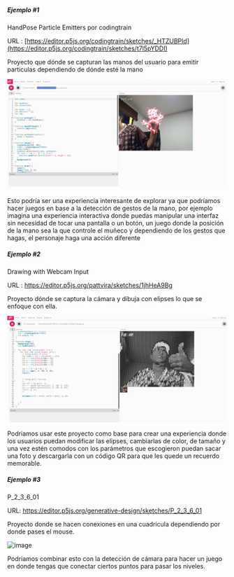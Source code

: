 ##### Ejemplo #1

HandPose Particle Emitters por codingtrain

URL : [https://editor.p5js.org/codingtrain/sketches/_HTZUBPld](https://editor.p5js.org/codingtrain/sketches/t7l5pYDDI)


Proyecto que dónde se capturan las manos del usuario para emitir particulas dependiendo de dónde esté la mano

![Imagen](https://github.com/jfUPB/interactivos2-sebastr008/blob/main/src/content/activities/unit1/activity02/ejemplo1.png)

Esto podría ser una experiencia interesante de explorar ya que podríamos hacer juegos en base a la detección de gestos de la mano, por ejemplo imagina una experiencia interactiva donde puedas manipular una interfaz sin necesidad de tocar una pantalla o un botón, un juego donde la posición de la mano sea la que controle el muñeco y dependiendo de los gestos que hagas, el personaje haga una acción diferente

##### Ejemplo #2

Drawing with Webcam Input

URL : https://editor.p5js.org/pattvira/sketches/1jhHeA9Bg

Proyecto dónde se captura la cámara y dibuja con elipses lo que se enfoque con ella.

![Imagen](https://github.com/jfUPB/interactivos2-sebastr008/blob/main/src/content/activities/unit1/activity02/ejemplo2.png)

Podríamos usar este proyecto como base para crear una experiencia donde los usuarios puedan modificar las elipses, cambiarlas de color, de tamaño y una vez estén comodos con los parámetros que escogieron puedan sacar una foto y descargarla con un código QR para que les quede un recuerdo memorable.

##### Ejemplo #3

P_2_3_6_01

URL: https://editor.p5js.org/generative-design/sketches/P_2_3_6_01

Proyecto donde se hacen conexiones en una cuadrícula dependiendo por donde pases el mouse.

![image](https://github.com/user-attachments/assets/2ec8af3e-b01f-41e9-8389-011f717a0ab2)

Podríamos combinar esto con la detección de cámara para hacer un juego en donde tengas que conectar ciertos puntos para pasar los niveles.









